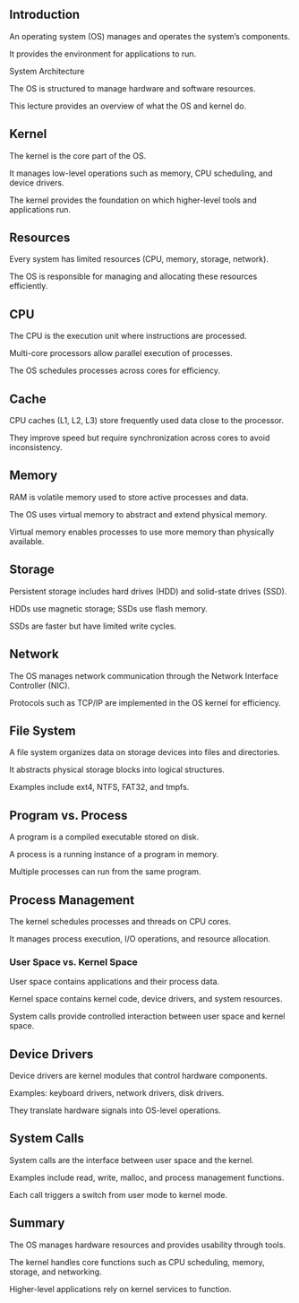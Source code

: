 ## Introduction

An operating system (OS) manages and operates the system’s components.

It provides the environment for applications to run.

System Architecture

The OS is structured to manage hardware and software resources.

This lecture provides an overview of what the OS and kernel do.

## Kernel

The kernel is the core part of the OS.

It manages low-level operations such as memory, CPU scheduling, and device drivers.

The kernel provides the foundation on which higher-level tools and applications run.

## Resources

Every system has limited resources (CPU, memory, storage, network).

The OS is responsible for managing and allocating these resources efficiently.

## CPU

The CPU is the execution unit where instructions are processed.

Multi-core processors allow parallel execution of processes.

The OS schedules processes across cores for efficiency.

## Cache

CPU caches (L1, L2, L3) store frequently used data close to the processor.

They improve speed but require synchronization across cores to avoid inconsistency.

## Memory

RAM is volatile memory used to store active processes and data.

The OS uses virtual memory to abstract and extend physical memory.

Virtual memory enables processes to use more memory than physically available.

## Storage

Persistent storage includes hard drives (HDD) and solid-state drives (SSD).

HDDs use magnetic storage; SSDs use flash memory.

SSDs are faster but have limited write cycles.

## Network

The OS manages network communication through the Network Interface Controller (NIC).

Protocols such as TCP/IP are implemented in the OS kernel for efficiency.

## File System

A file system organizes data on storage devices into files and directories.

It abstracts physical storage blocks into logical structures.

Examples include ext4, NTFS, FAT32, and tmpfs.

## Program vs. Process

A program is a compiled executable stored on disk.

A process is a running instance of a program in memory.

Multiple processes can run from the same program.

## Process Management

The kernel schedules processes and threads on CPU cores.

It manages process execution, I/O operations, and resource allocation.

### User Space vs. Kernel Space

User space contains applications and their process data.

Kernel space contains kernel code, device drivers, and system resources.

System calls provide controlled interaction between user space and kernel space.

## Device Drivers

Device drivers are kernel modules that control hardware components.

Examples: keyboard drivers, network drivers, disk drivers.

They translate hardware signals into OS-level operations.

## System Calls

System calls are the interface between user space and the kernel.

Examples include read, write, malloc, and process management functions.

Each call triggers a switch from user mode to kernel mode.

## Summary

The OS manages hardware resources and provides usability through tools.

The kernel handles core functions such as CPU scheduling, memory, storage, and networking.

Higher-level applications rely on kernel services to function.